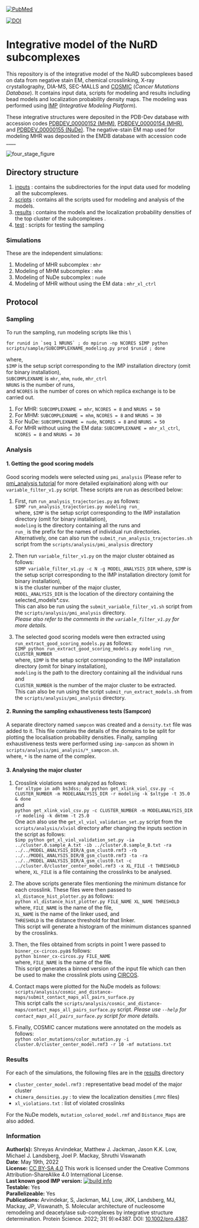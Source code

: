 [![PubMed](https://salilab.org/imp-systems/static/images/pubmed.png)](https://pubmed.ncbi.nlm.nih.gov/36040254/)

[![DOI](https://zenodo.org/badge/DOI/10.5281/zenodo.6674232.svg)](https://doi.org/10.5281/zenodo.6674232)

# Integrative model of the NuRD subcomplexes

This repository is of the integrative model of the NuRD subcomplexes based on data from negative stain EM, chemical crosslinking, X-ray crystallography, DIA-MS, SEC-MALLS and [COSMIC](https://cancer.sanger.ac.uk/cosmic) (*Cancer Mutations Database*). It contains input data, scripts for modeling and results including bead models and localization probability density maps. The modeling was performed using [IMP](https://integrativemodeling.org) (*Integrative Modeling Platform*).

These integrative structures were deposited in the PDB-Dev database with accession codes [PDBDEV_00000152 (MHM)](https://pdb-dev.wwpdb.org/entry.html?PDBDEV_00000152), [PDBDEV_00000154 (MHR)](https://pdb-dev.wwpdb.org/entry.html?PDBDEV_00000154), and [PDBDEV_00000155 (NuDe)](https://pdb-dev.wwpdb.org/entry.html?PDBDEV_00000155). The negative-stain EM map used for modeling MHR was deposited in the EMDB database with accession code ____

![four_stage_figure](https://user-images.githubusercontent.com/8314735/165240737-c960c153-6af9-4014-9d76-32bc8c01cd03.png)


## Directory structure
1. [inputs](inputs/) : contains the subdirectories for the input data used for modeling all the subcomplexes.
2. [scripts](scripts/) : contains all the scripts used for modeling and analysis of the models.
3. [results](results/) : contains the models and the localization probability densities of the top cluster of the subcomplexes .
4. [test](test/) : scripts for testing the sampling


### Simulations
These are the independent simulations:
1. Modeling of MHR subcomplex : `mhr`
2. Modeling of MHM subcomplex : `mhm`
3. Modeling of NuDe subcomplex : `nude`
4. Modeling of MHR without using the EM data : `mhr_xl_ctrl`

## Protocol
### Sampling
To run the sampling, run modeling scripts like this \
```
for runid in `seq 1 NRUNS` ; do mpirun -np NCORES $IMP python scripts/sample/SUBCOMPLEXNAME_modeling.py prod $runid ; done
```

where, \
`$IMP` is the setup script corresponding to the IMP installation directory (omit for binary installation), \
`SUBCOMPLEXNAME` is `mhr`, `mhm`, `nude`, `mhr_ctrl`   \
`NRUNS` is the number of runs, \
and `NCORES` is the number of cores on which replica exchange is to be carried out.

1. For MHR: ```SUBCOMPLEXNAME = mhr```, ```NCORES = 8``` and ```NRUNS = 50 ```
2. For MHM: ```SUBCOMPLEXNAME = mhm```, ```NCORES = 8``` and ```NRUNS = 30 ```
3. For NuDe: ```SUBCOMPLEXNAME = nude```, ```NCORES = 8``` and ```NRUNS = 50 ```
4. For MHR without using the EM data: ```SUBCOMPLEXNAME = mhr_xl_ctrl```, ```NCORES = 8``` and ```NRUNS = 30 ```


### Analysis
#### 1. Getting the good scoring models
  Good scoring models were selected using `pmi_analysis` (Please refer to [pmi_analysis tutorial](https://github.com/salilab/PMI_analysis) for more detailed explaination) along with our `variable_filter_v1.py` script. These scripts are run as described below:
  1. First, run `run_analysis_trajectories.py` as follows:\
      `$IMP run_analysis_trajectories.py modeling run_ `\
      where, `$IMP` is the setup script corresponding to the IMP installation directory (omit for binary installation), \
      `modeling` is the directory containing all the runs and \
      `run_` is the prefix for the names of individual run directories.\
      Alternatively, one can also run the `submit_run_analysis_trajectories.sh` script from the `scripts/analysis/pmi_analysis` directory

  2. Then run `variable_filter_v1.py` on the major cluster obtained as follows: \
      `$IMP variable_filter_v1.py -c N -g MODEL_ANALYSIS_DIR`
      where, `$IMP` is the setup script corresponding to the IMP installation directory (omit for binary installation), \
      `N` is the cluster number of the major cluster, \
      `MODEL_ANALYSIS_DIR` is the location of the directory containing the selected_models*.csv. \
      This can also be run using the `submit_variable_filter_v1.sh` script from the `scripts/analysis/pmi_analysis` directory.\
  _Please also refer to the comments in the `variable_filter_v1.py` for more details._

  3. The selected good scoring models were then extracted using `run_extract_good_scoring_models.py` as follows: \
      `$IMP python run_extract_good_scoring_models.py modeling run_ CLUSTER_NUMBER` \
      where, `$IMP` is the setup script corresponding to the IMP installation directory (omit for binary installation), \
      `modeling` is the path to the directory containing all the individual runs and \
      `CLUSTER_NUMBER` is the number of the major cluster to be extracted.\
      This can also be run using the script `submit_run_extract_models.sh` from the `scripts/analysis/pmi_analysis` directory.

#### 2. Running the sampling exhaustiveness tests (Sampcon)
A separate directory named `sampcon` was created and a `density.txt` file was added to it. This file contains the details of the domains to be split for plotting the localisation probability densities. Finally, sampling exhaustiveness tests were performed using `imp-sampcon` as shown in `scripts/analysis/pmi_analysis/*_sampcon.sh`. \
where, `*` is the name of the complex.

#### 3. Analysing the major cluster
  1. Crosslink violations were analyzed as follows: \
      `for xltype in adh bs3dss; do python get_xlink_viol_csv.py -c CLUSTER_NUMBER -m MODELANALYSIS_DIR -r modeling -k $xltype -t 35.0 & done` \
      and \
      `python get_xlink_viol_csv.py -c CLUSTER_NUMBER -m MODELANALYSIS_DIR -r modeling -k dmtmm -t 25.0` \
      One acn also use the `get_xl_viol_validation_set.py` script from the `scripts/analysis/xlviol` directory after changing the inputs section in the script as follows: \
      `$imp python get_xl_viol_validation_set.py -ia ../cluster.0.sample_A.txt -ib ../cluster.0.sample_B.txt -ra ../../MODEL_ANALYSIS_DIR/A_gsm_clust0.rmf3 -rb ../../MODEL_ANALYSIS_DIR/B_gsm_clust0.rmf3 -ta -ra ../../MODEL_ANALYSIS_DIR/A_gsm_clust0.txt -c ../cluster.0/cluster_center_model.rmf3 -x XL_FILE -t THRESHOLD` \
      where, `XL_FILE` is a file containing the crosslinks to be analysed.

  2. The above scripts generate files mentioning the minimum distance for each crosslink. These files were then passed to `xl_distance_hist_plotter.py` as follows: \
     `python xl_distance_hist_plotter.py FILE_NAME XL_NAME THRESHOLD` \
     where, `FILE_NAME` is the name of the file,\
     `XL_NAME` is the name of the linker used, and \
     `THRESHOLD` is the distance threshold for that linker. \
     This script will generate a histogram of the minimum distances spanned by the crosslinks.

  3. Then, the files obtained from scripts in point 1 were passed to `binner_cx-circos.py`as follows: \
     `python binner_cx-circos.py FILE_NAME` \
     where, `FILE_NAME` is the name of the file. \
     This script generates a binned version of the input file which can then be used to make the crosslink plots using [CIRCOS](http://cx-circos.net/).

  4. Contact maps were plotted for the NuDe models as follows:
      `scripts/analysis/cosmic_and_distance-maps/submit_contact_maps_all_pairs_surface.py` \
      This script calls the `scripts/analysis/cosmic_and_distance-maps/contact_maps_all_pairs_surface.py` script.
      _Please use `--help` for `contact_maps_all_pairs_surface.py` script for more details._

  3. Finally, COSMIC cancer mutations were annotated on the models as follows: \
      `python color_mutations/color_mutation.py -i cluster.0/cluster_center_model.rmf3 -r 10 -mf mutations.txt`


### Results

For each of the simulations, the following files are in the [results](results/) directory
* `cluster_center_model.rmf3` : representative bead model of the major cluster
* `chimera_densities.py` : to view the localization densities (.mrc files)
* `xl_violations.txt` : list of violated crosslinks

For the NuDe models, `mutation_colored_model.rmf` and `Distance_Maps` are also added.

### Information
**Author(s):** Shreyas Arvindekar, Matthew J. Jackman, Jason K.K. Low, Michael J. Landsberg, Joel P. Mackay, Shruthi Viswanath\
**Date**: May 19th, 2022\
**License:** [CC BY-SA 4.0](https://creativecommons.org/licenses/by-sa/4.0/)
This work is licensed under the Creative Commons Attribution-ShareAlike 4.0
International License.\
**Last known good IMP version:** [![build info](https://integrativemodeling.org/systems/41/badge.svg?branch=main)](https://integrativemodeling.org/systems/) \
**Testable:** Yes\
**Parallelizeable:** Yes\
**Publications:**  Arvindekar, S, Jackman, MJ, Low, JKK, Landsberg, MJ, Mackay, JP, Viswanath, S. Molecular architecture of nucleosome remodeling and deacetylase sub-complexes by integrative structure determination. Protein Science. 2022; 31( 9):e4387. DOI: [10.1002/pro.4387](https://doi.org/10.1002/pro.4387).

